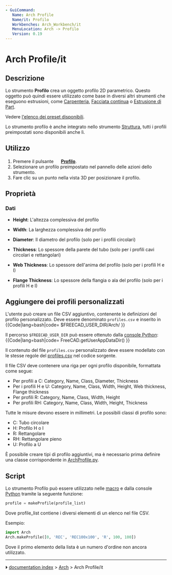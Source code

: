 ```yaml
---
- GuiCommand:
   Name: Arch Profile
   Name/it: Profilo
   Workbenches: Arch_Workbench/it
   MenuLocation: Arch -> Profilo
   Version: 0.19
---
```


# Arch Profile/it


</div>

## Descrizione

Lo strumento **Profilo** crea un oggetto profilo 2D parametrico. Questo oggetto può quindi essere utilizzato come base in diversi altri strumenti che eseguono estrusioni, come [Carpenteria](Arch_Frame/it.md), [Facciata continua](Arch_CurtainWall/it.md) o [Estrusione di Part](Part_Extrude/it.md).

Vedere [l\'elenco dei preset disponibili](https://github.com/FreeCAD/FreeCAD/blob/master/src/Mod/Arch/Presets/profiles.csv).

Lo strumento profilo è anche integrato nello strumento [Struttura](Arch_Structure/it.md), tutti i profili preimpostati sono disponibili anche lì.

## Utilizzo

1.  Premere il pulsante **<img src="images/Arch_Profile.svg" width=16px> [Profilo](Arch_Profile/it.md)**.
2.  Selezionare un profilo preimpostato nel pannello delle azioni dello strumento.
3.  Fare clic su un punto nella vista 3D per posizionare il profilo.

## Proprietà

### Dati

-    **Height**: L\'altezza complessiva del profilo

-    **Width**: La larghezza complessiva del profilo

-    **Diameter**: Il diametro del profilo (solo per i profili circolari)

-    **Thickness**: Lo spessore della parete del tubo (solo per i profili cavi circolari e rettangolari)

-    **Web Thickness**: Lo spessore dell\'anima del profilo (solo per i profili H e I)

-    **Flange Thickness**: Lo spessore della flangia o ala del profilo (solo per i profili H e I)

## Aggiungere dei profili personalizzati 

L\'utente può creare un file CSV aggiuntivo, contenente le definizioni del profilo personalizzato. Deve essere denominato `profiles.csv` e inserito in {{Code|lang=bash|code=
$FREECAD_USER_DIR/Arch/
}}

Il percorso `$FREECAD_USER_DIR` può essere ottenuto dalla [console Python](Python_console/it.md): {{Code|lang=bash|code=
FreeCAD.getUserAppDataDir()
}}

Il contenuto del file `profiles.csv` personalizzato deve essere modellato con le stesse regole del [profiles.csv](https://github.com/FreeCAD/FreeCAD/blob/master/src/Mod/Arch/Presets/profiles.csv) nel codice sorgente.

Il file CSV deve contenere una riga per ogni profilo disponibile, formattata come segue:


<div class="mw-translate-fuzzy">

-   Per profili a C: Category, Name, Class, Diameter, Thickness
-   Per i profili H e U: Category, Name, Class, Width, Height, Web thickness, Flange thickness
-   Per profili R: Category, Name, Class, Width, Height
-   Per profili RH: Category, Name, Class, Width, Height, Thickness


</div>

Tutte le misure devono essere in millimetri. Le possibili classi di profilo sono:


<div class="mw-translate-fuzzy">

-   C: Tubo circolare
-   H: Profilo H o I
-   R: Rettangolare
-   RH: Rettangolare pieno
-   U: Profilo a U


</div>

È possibile creare tipi di profilo aggiuntivi, ma è necessario prima definire una classe corrispondente in [ArchProfile.py](https://github.com/FreeCAD/FreeCAD/blob/master/src/Mod/Arch/ArchProfile.py).

## Script

Lo strumento Profilo può essere utilizzato nelle [macro](macros/it.md) e dalla console [Python](Python/it.md) tramite la seguente funzione:


```python
profile = makeProfile(profile_list)
```

Dove profile_list contiene i diversi elementi di un elenco nel file CSV.

Esempio:


```python
import Arch
Arch.makeProfile([0, 'REC', 'REC100x100', 'R', 100, 100])
```

Dove il primo elemento della lista è un numero d\'ordine non ancora utilizzato.



---
⏵ [documentation index](../README.md) > [Arch](Arch_Workbench.md) > Arch Profile/it
